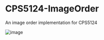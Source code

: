 # CPS5124-ImageOrder
An image order implementation for CPS5124

![image](https://i.imgur.com/goO1aBQ.png "4096 samples per pixel, 512x512")
